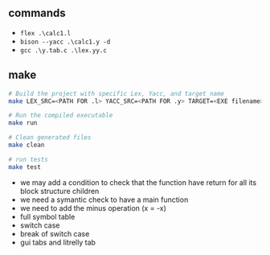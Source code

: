 ## commands 
-  `flex .\calc1.l`
-  `bison --yacc .\calc1.y -d`
-  `gcc .\y.tab.c .\lex.yy.c`
## make 


```bash
# Build the project with specific Lex, Yacc, and target name
make LEX_SRC=<PATH FOR .l> YACC_SRC=<PATH FOR .y> TARGET=<EXE filename>

# Run the compiled executable
make run

# Clean generated files
make clean

# run tests 
make test
```
- we may add a condition to check that the function have return for all its block structure children
- we need a symantic check to have a main function
- we need to add the minus operation (x = -x)
- full symbol table
- switch case
- break of switch case
- gui tabs and litrelly tab
